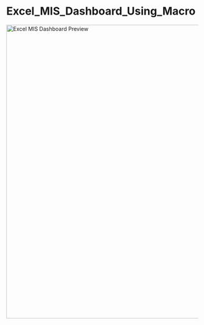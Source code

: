 # Excel_MIS_Dashboard_Using_Macro
<img width="1554" height="772" alt="Excel MIS Dashboard Preview" src="https://github.com/user-attachments/assets/edebb770-4b16-448c-8b58-2a638641937e" />
